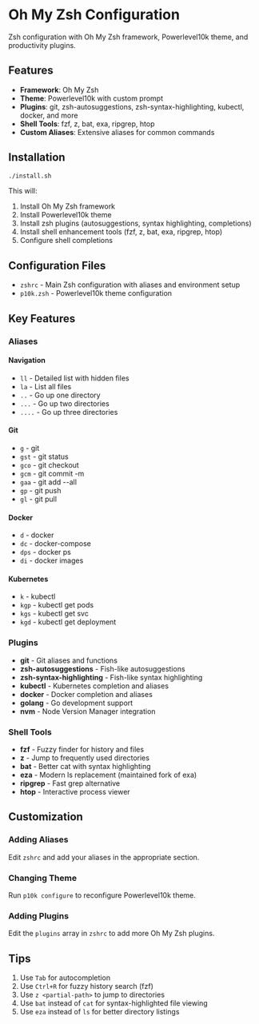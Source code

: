 # Oh My Zsh Configuration

Zsh configuration with Oh My Zsh framework, Powerlevel10k theme, and productivity plugins.

## Features

- **Framework**: Oh My Zsh
- **Theme**: Powerlevel10k with custom prompt
- **Plugins**: git, zsh-autosuggestions, zsh-syntax-highlighting, kubectl, docker, and more
- **Shell Tools**: fzf, z, bat, exa, ripgrep, htop
- **Custom Aliases**: Extensive aliases for common commands

## Installation

```bash
./install.sh
```

This will:
1. Install Oh My Zsh framework
2. Install Powerlevel10k theme
3. Install zsh plugins (autosuggestions, syntax highlighting, completions)
4. Install shell enhancement tools (fzf, z, bat, exa, ripgrep, htop)
5. Configure shell completions

## Configuration Files

- `zshrc` - Main Zsh configuration with aliases and environment setup
- `p10k.zsh` - Powerlevel10k theme configuration

## Key Features

### Aliases

#### Navigation
- `ll` - Detailed list with hidden files
- `la` - List all files
- `..` - Go up one directory
- `...` - Go up two directories
- `....` - Go up three directories

#### Git
- `g` - git
- `gst` - git status
- `gco` - git checkout
- `gcm` - git commit -m
- `gaa` - git add --all
- `gp` - git push
- `gl` - git pull

#### Docker
- `d` - docker
- `dc` - docker-compose
- `dps` - docker ps
- `di` - docker images

#### Kubernetes
- `k` - kubectl
- `kgp` - kubectl get pods
- `kgs` - kubectl get svc
- `kgd` - kubectl get deployment

### Plugins

- **git** - Git aliases and functions
- **zsh-autosuggestions** - Fish-like autosuggestions
- **zsh-syntax-highlighting** - Fish-like syntax highlighting
- **kubectl** - Kubernetes completion and aliases
- **docker** - Docker completion and aliases
- **golang** - Go development support
- **nvm** - Node Version Manager integration

### Shell Tools

- **fzf** - Fuzzy finder for history and files
- **z** - Jump to frequently used directories
- **bat** - Better cat with syntax highlighting
- **eza** - Modern ls replacement (maintained fork of exa)
- **ripgrep** - Fast grep alternative
- **htop** - Interactive process viewer

## Customization

### Adding Aliases
Edit `zshrc` and add your aliases in the appropriate section.

### Changing Theme
Run `p10k configure` to reconfigure Powerlevel10k theme.

### Adding Plugins
Edit the `plugins` array in `zshrc` to add more Oh My Zsh plugins.

## Tips

1. Use `Tab` for autocompletion
2. Use `Ctrl+R` for fuzzy history search (fzf)
3. Use `z <partial-path>` to jump to directories
4. Use `bat` instead of `cat` for syntax-highlighted file viewing
5. Use `eza` instead of `ls` for better directory listings
